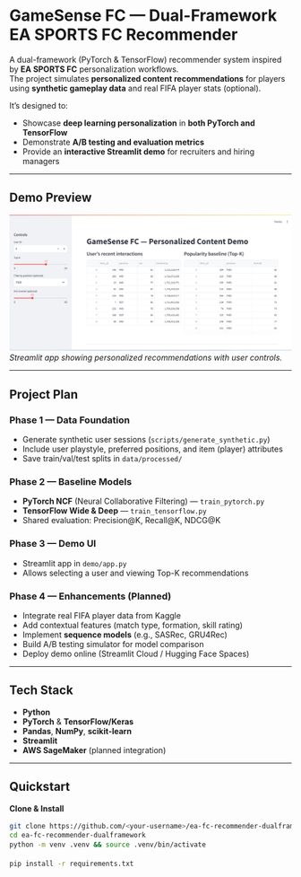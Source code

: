 # GameSense FC — Dual-Framework EA SPORTS FC Recommender

A dual-framework (PyTorch & TensorFlow) recommender system inspired by **EA SPORTS FC** personalization workflows.  
The project simulates **personalized content recommendations** for players using **synthetic gameplay data** and real FIFA player stats (optional).  

It’s designed to:
- Showcase **deep learning personalization** in **both PyTorch and TensorFlow**
- Demonstrate **A/B testing and evaluation metrics**
- Provide an **interactive Streamlit demo** for recruiters and hiring managers

---

## Demo Preview

![Demo Screenshot](demo/demo_preview.png)  
*Streamlit app showing personalized recommendations with user controls.*

---


## Project Plan

### **Phase 1 — Data Foundation** 
- Generate synthetic user sessions (`scripts/generate_synthetic.py`)
- Include user playstyle, preferred positions, and item (player) attributes
- Save train/val/test splits in `data/processed/`

### **Phase 2 — Baseline Models** 
- **PyTorch NCF** (Neural Collaborative Filtering) — `train_pytorch.py`
- **TensorFlow Wide & Deep** — `train_tensorflow.py`
- Shared evaluation: Precision@K, Recall@K, NDCG@K

### **Phase 3 — Demo UI** 
- Streamlit app in `demo/app.py`
- Allows selecting a user and viewing Top-K recommendations

### **Phase 4 — Enhancements** (Planned)
- Integrate real FIFA player data from Kaggle
- Add contextual features (match type, formation, skill rating)
- Implement **sequence models** (e.g., SASRec, GRU4Rec)
- Build A/B testing simulator for model comparison
- Deploy demo online (Streamlit Cloud / Hugging Face Spaces)

---

## Tech Stack
- **Python**
- **PyTorch** & **TensorFlow/Keras**
- **Pandas**, **NumPy**, **scikit-learn**
- **Streamlit**
- **AWS SageMaker** (planned integration)

---

## Quickstart

**Clone & Install**
```bash
git clone https://github.com/<your-username>/ea-fc-recommender-dualframework.git
cd ea-fc-recommender-dualframework
python -m venv .venv && source .venv/bin/activate

pip install -r requirements.txt
